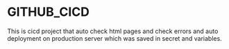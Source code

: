 # GITHUB_CICD
This is cicd project that auto check html pages and check errors and auto deployment on production server which was saved in secret and variables.
